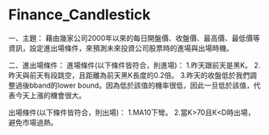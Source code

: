 # Finance_Candlestick
一、主題：
藉由幾家公司2000年以來的每日開盤價、收盤價、最高價、最低價等資訊，設定進出場條件，來預測未來投資公司股票時的進場與出場時機。


二、進出場條件：
進場條件(以下條件皆符合，則進場)：
1.昨天跟前天是黑K。
2.昨天與前天有段跳空，且距離為前天黑K長度的0.2倍。
3.昨天的收盤低於我們調整過後bband的lower bound。因為低於該值的機率很低，因此一旦低於該值，代表今天上漲的機會很大。
	
出場條件(以下條件皆符合，則出場)：
1.MA10下彎。
2.當K>70且K<D時出場，避免市場過熱。
